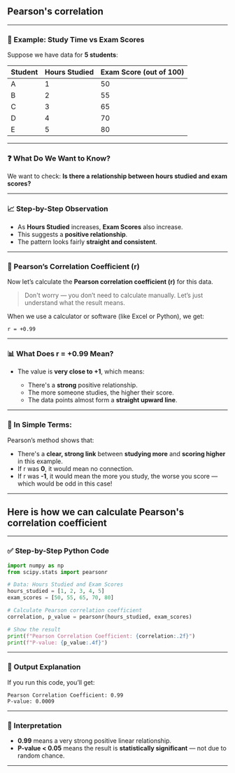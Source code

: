 ## **Pearson's correlation** 
---

### 🎯 Example: Study Time vs Exam Scores

Suppose we have data for **5 students**:

| Student | Hours Studied | Exam Score (out of 100) |
| ------- | ------------- | ----------------------- |
| A       | 1             | 50                      |
| B       | 2             | 55                      |
| C       | 3             | 65                      |
| D       | 4             | 70                      |
| E       | 5             | 80                      |

---

### ❓ What Do We Want to Know?

We want to check:
**Is there a relationship between hours studied and exam scores?**

---

### 📈 Step-by-Step Observation

* As **Hours Studied** increases, **Exam Scores** also increase.
* This suggests a **positive relationship**.
* The pattern looks fairly **straight and consistent**.

---

### 🧮 Pearson’s Correlation Coefficient (r)

Now let’s calculate the **Pearson correlation coefficient (r)** for this data.

> Don't worry — you don’t need to calculate manually. Let’s just understand what the result means.

When we use a calculator or software (like Excel or Python), we get:

```text
r = +0.99
```

---

### 📊 What Does r = +0.99 Mean?

* The value is **very close to +1**, which means:

  * There's a **strong** positive relationship.
  * The more someone studies, the higher their score.
  * The data points almost form a **straight upward line**.

---

### 🧠 In Simple Terms:

Pearson’s method shows that:

* There's a **clear, strong link** between **studying more** and **scoring higher** in this example.
* If r was **0**, it would mean no connection.
* If r was **-1**, it would mean the more you study, the worse you score — which would be odd in this case!

---
## Here is how we can calculate **Pearson's correlation coefficient** 
---

### ✅ Step-by-Step Python Code

```python
import numpy as np
from scipy.stats import pearsonr

# Data: Hours Studied and Exam Scores
hours_studied = [1, 2, 3, 4, 5]
exam_scores = [50, 55, 65, 70, 80]

# Calculate Pearson correlation coefficient
correlation, p_value = pearsonr(hours_studied, exam_scores)

# Show the result
print(f"Pearson Correlation Coefficient: {correlation:.2f}")
print(f"P-value: {p_value:.4f}")
```

---

### 🧾 Output Explanation

If you run this code, you’ll get:

```
Pearson Correlation Coefficient: 0.99
P-value: 0.0009
```

---

### 🧠 Interpretation

* **0.99** means a very strong positive linear relationship.
* **P-value < 0.05** means the result is **statistically significant** — not due to random chance.

---


